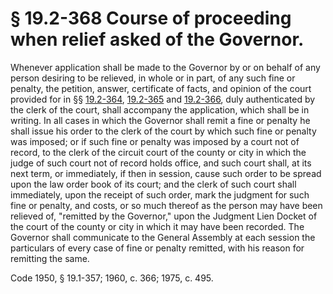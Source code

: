 # § 19.2-368 Course of proceeding when relief asked of the Governor.

<p>Whenever application shall be made to the Governor by or on behalf of any person desiring to be relieved, in whole or in part, of any such fine or penalty, the petition, answer, certificate of facts, and opinion of the court provided for in §§ <a href='http://law.lis.virginia.gov/vacode/19.2-364/'>19.2-364</a>, <a href='http://law.lis.virginia.gov/vacode/19.2-365/'>19.2-365</a> and <a href='http://law.lis.virginia.gov/vacode/19.2-366/'>19.2-366</a>, duly authenticated by the clerk of the court, shall accompany the application, which shall be in writing. In all cases in which the Governor shall remit a fine or penalty he shall issue his order to the clerk of the court by which such fine or penalty was imposed; or if such fine or penalty was imposed by a court not of record, to the clerk of the circuit court of the county or city in which the judge of such court not of record holds office, and such court shall, at its next term, or immediately, if then in session, cause such order to be spread upon the law order book of its court; and the clerk of such court shall immediately, upon the receipt of such order, mark the judgment for such fine or penalty, and costs, or so much thereof as the person may have been relieved of, "remitted by the Governor," upon the Judgment Lien Docket of the court of the county or city in which it may have been recorded. The Governor shall communicate to the General Assembly at each session the particulars of every case of fine or penalty remitted, with his reason for remitting the same.</p><p>Code 1950, § 19.1-357; 1960, c. 366; 1975, c. 495.</p>